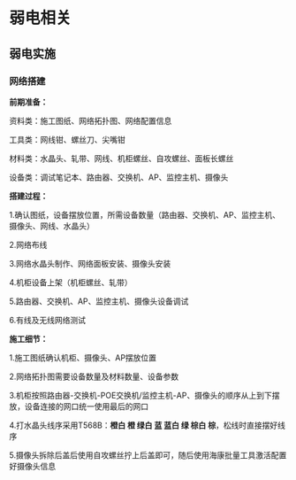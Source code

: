 # 弱电相关

## 弱电实施

### 网络搭建

**前期准备：**

资料类：施工图纸、网络拓扑图、网络配置信息

工具类：网线钳、螺丝刀、尖嘴钳

材料类：水晶头、轧带、网线、机柜螺丝、自攻螺丝、面板长螺丝

设备类：调试笔记本、路由器、交换机、AP、监控主机、摄像头



**搭建过程：**

1.确认图纸，设备摆放位置，所需设备数量（路由器、交换机、AP、监控主机、摄像头、网线、水晶头）

2.网络布线

3.网络水晶头制作、网络面板安装、摄像头安装

4.机柜设备上架（机柜螺丝、轧带）

5.路由器、交换机、AP、监控主机、摄像头设备调试

6.有线及无线网络测试



**施工细节：**

1.施工图纸确认机柜、摄像头、AP摆放位置

2.网络拓扑图需要设备数量及材料数量、设备参数

3.机柜按照路由器-交换机-POE交换机/监控主机-AP、摄像头的顺序从上到下摆放，设备连接的网口统一使用最后的网口

4.打水晶头线序采用T568B：**橙白 橙 绿白 蓝 蓝白 绿 棕白 棕**，松线时直接摆好线序

5.摄像头拆除后盖后使用自攻螺丝拧上后盖即可，随后使用海康批量工具激活配置好摄像头信息
